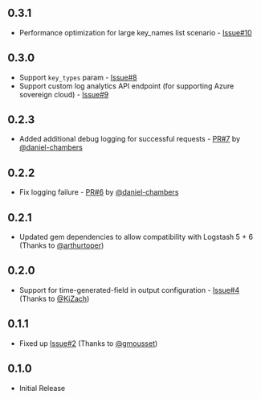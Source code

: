 ## 0.3.1
* Performance optimization for large key_names list scenario - [Issue#10](https://github.com/yokawasa/logstash-output-azure_loganalytics/issues/10)

## 0.3.0
* Support `key_types` param - [Issue#8](https://github.com/yokawasa/logstash-output-azure_loganalytics/issues/8)
* Support custom log analytics API endpoint (for supporting Azure sovereign cloud) - [Issue#9](https://github.com/yokawasa/logstash-output-azure_loganalytics/issues/9)

## 0.2.3
* Added additional debug logging for successful requests - [PR#7](https://github.com/yokawasa/logstash-output-azure_loganalytics/pull/7) by [@daniel-chambers](https://github.com/daniel-chambers)

## 0.2.2
* Fix logging failure - [PR#6](https://github.com/yokawasa/logstash-output-azure_loganalytics/pull/6) by [@daniel-chambers](https://github.com/daniel-chambers)

## 0.2.1

* Updated gem dependencies to allow compatibility with Logstash 5 + 6 (Thanks to [@arthurtoper](https://github.com/arthurtoper))

## 0.2.0

* Support for time-generated-field in output configuration - [Issue#4](https://github.com/yokawasa/logstash-output-azure_loganalytics/issues/4) (Thanks to [@KiZach](https://github.com/KiZach))

## 0.1.1

* Fixed up [Issue#2](https://github.com/yokawasa/logstash-output-azure_loganalytics/issues/2) (Thanks to [@gmousset](https://github.com/gmousset))

## 0.1.0

* Initial Release
